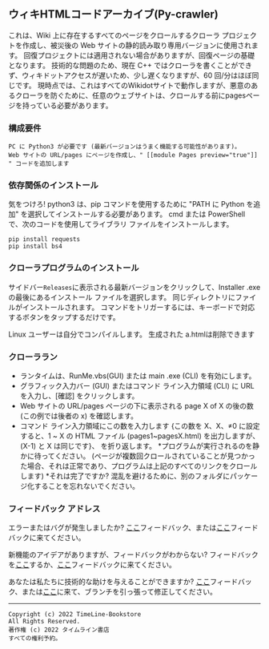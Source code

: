 ## ウィキHTMLコードアーカイブ(Py-crawler)

これは、Wiki 上に存在するすべてのページをクロールするクローラ プロジェクトを作成し、被災後の Web サイトの静的読み取り専用バージョンに使用されます。 回復プロジェクトには適用されない場合がありますが、回復ページの基礎となります。
技術的な問題のため、現在 C++ ではクローラを書くことができず、ウィキドットアクセスが遅いため、少し遅くなりますが、60 回/分はほぼ同じです。
現時点では、これはすべてのWikidotサイトで動作しますが、悪意のあるクローラを防ぐために、任意のウェブサイトは、クロールする前にpagesページを持っている必要があります。

### **構成要件**
```
PC に Python3 が必要です (最新バージョンはうまく機能する可能性があります)。
Web サイトの URL/pages にページを作成し、" [[module Pages preview="true"]] " コードを追加します
```

### **依存関係のインストール**
気をつけろ! python3 は、pip コマンドを使用するために "PATH に Python を追加" を選択してインストールする必要があります。
cmd または PowerShell で、次のコードを使用してライブラリ ファイルをインストールします。
```
pip install requests
pip install bs4
```

### **クローラプログラムのインストール**
サイドバー`Releases`に表示される最新バージョンをクリックして、Installer .exeの最後にあるインストール ファイルを選択します。 同じディレクトリにファイルがインストールされます。 コマンドをトリガーするには、キーボードで対応するボタンをタップするだけです。

Linux ユーザーは自分でコンパイルします。 生成された a.htmlは削除できます

### **クローララン**
* ランタイムは、RunMe.vbs(GUI) または main .exe (CLI) を有効にします。
* グラフィック入力バー (GUI) またはコマンド ライン入力領域 (CLI) に URL を入力し、[確認] をクリックします。
* Web サイトの URL/pages ページの下に表示される page X of X の後の数 (この例では後者の x) を確認します。
* コマンド ライン入力領域にこの数を入力します {この数を X、X、≠0 に設定すると、1 ~ X の HTML ファイル (pages1~pagesX.html) を出力しますが、(X-1) と X は同じです}、 を折り返します。
*プログラムが実行されるのを静かに待ってください。 (ページが複数回クロールされていることが見つかった場合、それは正常であり、プログラムは上記のすべてのリンクをクロールします)
*それは完了ですか? 混乱を避けるために、別のフォルダにパッケージ化することを忘れないでください。

### **フィードバック アドレス**
エラーまたはバグが発生しましたか? [ここ](http://ld-private-website.wikidot.com/forum/c-7602918/pyc)フィードバック、または[ここ](https://github.com/TimeLine-Bookstore/Py-crawler/issues)フィードバックに来てください。

新機能のアイデアがありますが、フィードバックがわからない? フィードバックを[ここ](http://ld-private-website.wikidot.com/forum/t-15402049/pyc-1-1-0-1-9)するか、[ここ](https://github.com/TimeLine-Bookstore/Py-crawler/issues)フィードバックに来てください。

あなたは私たちに技術的な助けを与えることができますか? [ここ](http://ld-private-website.wikidot.com/forum/c-7602920/)フィードバック、または[ここ](https://github.com/TimeLine-Bookstore/Py-crawler/fork)に来て、ブランチを引っ張って修正してください。

----------
```
Copyright (c) 2022 TimeLine-Bookstore
All Rights Reserved.
著作権 (c) 2022 タイムライン書店
すべての権利予約。
```
